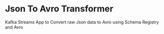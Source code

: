 # Json To Avro Transformer
Kafka Streams App to Convert raw Json data to Avro using Schema Registry and Avro

